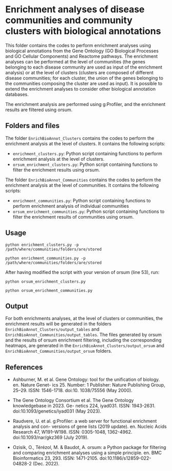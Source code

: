 # Enrichment analyses of disease communities and community clusters with biological annotations 

This folder contains the codes to perform enrichment analyses using biological annotations from the Gene Ontology (GO Biological Processes and GO Cellular Components) and Reactome pathways. The enrichment analyses can be performed at the level of communities (the genes belonging to each disease community are used as input of the enrichment analysis) or at the level of clusters (clusters are composed of different disease communities; for each cluster, the union of the genes belonging to the communities composing the cluster are used as input). It is possible to extend the enrichment analyses to consider other biological annotation databases.

The enrichment analysis are performed using g:Profiler, and the enrichment results are filtered using orsum.

## Folders and files

The folder ```EnrichBioAnnot_Clusters``` contains the codes to perform the enrichment analysis at the level of clusters. It contains the following scripts:

* ```enrichment_clusters.py```: Python script containing functions to perform enrichment analysis at the level of clusters. 
* ```orsum_enrichment_clusters.py```: Python script containing functions to filter the enrichment results using orsum.

The folder ```EnrichBioAnnot_Communities``` contains the codes to perform the enrichment analysis at the level of communities. It contains the following scripts:

* ```enrichment_communities.py```: Python script containing functions to perform enrichment analysis of individual communities
* ```orsum_enrichment_communities.py```: Python script containing functions to filter the enrichment results of communities using orsum.

## Usage

    python enrichment_clusters.py -p /path/where/communities/folders/are/stored

    python enrichment_communities.py -p /path/where/communities/folders/are/stored

After having modified the script with your version of orsum (line 53), run:

    python orsum_enrichment_clusters.py

    python orsum_enrichment_communities.py


## Output

For both enrichments analyses, at the level of clusters or communities, the enrichment results will be generated in the folders ```EnrichBioAnnot_Clusters/output_tables``` and ```EnrichBioAnnot_Communities/output_tables```. The files generated by orsum and the results of orsum enrichment filtering, including the corresponding heatmaps, are generated in the ```EnrichBioAnnot_Clusters/output_orsum``` and ```EnrichBioAnnot_Communities/output_orsum``` folders. 

## References

* Ashburner, M. et al. Gene Ontology: tool for the unification of biology. en. Nature Genet-
ics 25. Number: 1 Publisher: Nature Publishing Group, 25–29. ISSN: 1546-1718. doi:10.
1038/75556 (May 2000).

* The Gene Ontology Consortium et al. The Gene Ontology knowledgebase in 2023. Ge-
netics 224, iyad031. ISSN: 1943-2631. doi:10.1093/genetics/iyad031 (May 2023).

* Raudvere, U. et al. g:Profiler: a web server for functional enrichment analysis and con-
versions of gene lists (2019 update). en. Nucleic Acids Research 47, W191–W198. ISSN:
0305-1048, 1362-4962. doi:10.1093/nar/gkz369 (July 2019).

* Ozisik, O., Térézol, M. & Baudot, A. orsum: a Python package for filtering and comparing
enrichment analyses using a simple principle. en. BMC Bioinformatics 23, 293. ISSN:
1471-2105. doi:10.1186/s12859-022-04828-2 (Dec. 2022).
